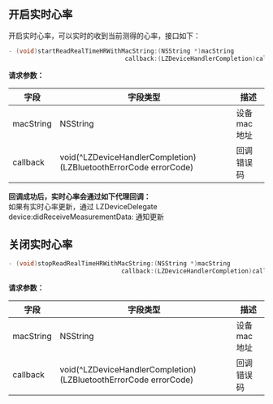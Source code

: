 <a name="VyEGf"></a>
## 开启实时心率
开启实时心率，可以实时的收到当前测得的心率，接口如下：
```objectivec
- (void)startReadRealTimeHRWithMacString:(NSString *)macString
                                callback:(LZDeviceHandlerCompletion)callback;
```
**请求参数：**

| 字段 | 字段类型 | 描述 |
| --- | --- | --- |
| macString | NSString | 设备mac地址 |
| callback | void(^LZDeviceHandlerCompletion)(LZBluetoothErrorCode errorCode) | 回调错误码 |

**回调成功后，实时心率会通过如下代理回调：**<br />如果有实时心率更新，通过 LZDeviceDelegate device:didReceiveMeasurementData: 通知更新 
<a name="1XoV3"></a>
## 关闭实时心率
```objectivec
- (void)stopReadRealTimeHRWithMacString:(NSString *)macString
                               callback:(LZDeviceHandlerCompletion)callback;
```
**请求参数：**

| 字段 | 字段类型 | 描述 |
| --- | --- | --- |
| macString | NSString | 设备mac地址 |
| callback | void(^LZDeviceHandlerCompletion)(LZBluetoothErrorCode errorCode) | 回调错误码 |




